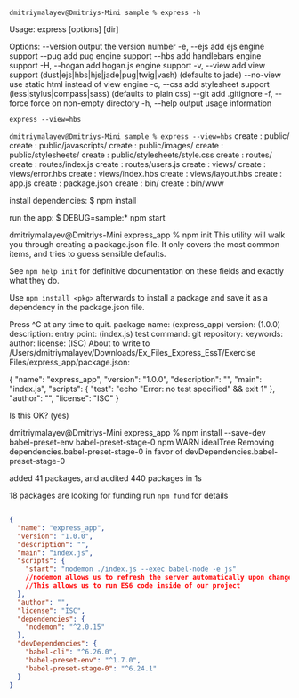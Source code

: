 `dmitriymalayev@Dmitriys-Mini sample % express -h`

Usage: express [options] [dir]

Options:
--version output the version number
-e, --ejs add ejs engine support
--pug add pug engine support
--hbs add handlebars engine support
-H, --hogan add hogan.js engine support
-v, --view <engine> add view <engine> support (dust|ejs|hbs|hjs|jade|pug|twig|vash) (defaults to jade)
--no-view use static html instead of view engine
-c, --css <engine> add stylesheet <engine> support (less|stylus|compass|sass) (defaults to plain css)
--git add .gitignore
-f, --force force on non-empty directory
-h, --help output usage information

    express --view=hbs

`dmitriymalayev@Dmitriys-Mini sample % express --view=hbs`
create : public/
create : public/javascripts/
create : public/images/
create : public/stylesheets/
create : public/stylesheets/style.css
create : routes/
create : routes/index.js
create : routes/users.js
create : views/
create : views/error.hbs
create : views/index.hbs
create : views/layout.hbs
create : app.js
create : package.json
create : bin/
create : bin/www

install dependencies:
$ npm install

run the app:
$ DEBUG=sample:\* npm start

dmitriymalayev@Dmitriys-Mini express_app % npm init
This utility will walk you through creating a package.json file.
It only covers the most common items, and tries to guess sensible defaults.

See `npm help init` for definitive documentation on these fields
and exactly what they do.

Use `npm install <pkg>` afterwards to install a package and
save it as a dependency in the package.json file.

Press ^C at any time to quit.
package name: (express_app)
version: (1.0.0)
description:
entry point: (index.js)
test command:
git repository:
keywords:
author:
license: (ISC)
About to write to /Users/dmitriymalayev/Downloads/Ex_Files_Express_EssT/Exercise Files/express_app/package.json:

{
"name": "express_app",
"version": "1.0.0",
"description": "",
"main": "index.js",
"scripts": {
"test": "echo \"Error: no test specified\" && exit 1"
},
"author": "",
"license": "ISC"
}

Is this OK? (yes)

dmitriymalayev@Dmitriys-Mini express_app % npm install --save-dev babel-preset-env babel-preset-stage-0
npm WARN idealTree Removing dependencies.babel-preset-stage-0 in favor of devDependencies.babel-preset-stage-0

added 41 packages, and audited 440 packages in 1s

18 packages are looking for funding
run `npm fund` for details


```json

{
  "name": "express_app",
  "version": "1.0.0",
  "description": "",
  "main": "index.js",
  "scripts": {
    "start": "nodemon ./index.js --exec babel-node -e js"  
    //nodemon allows us to refresh the server automatically upon changes
    //This allows us to run ES6 code inside of our project 
  },
  "author": "",
  "license": "ISC",
  "dependencies": {
    "nodemon": "^2.0.15"
  },
  "devDependencies": {
    "babel-cli": "^6.26.0",
    "babel-preset-env": "^1.7.0",
    "babel-preset-stage-0": "^6.24.1"
  }
}
 ```